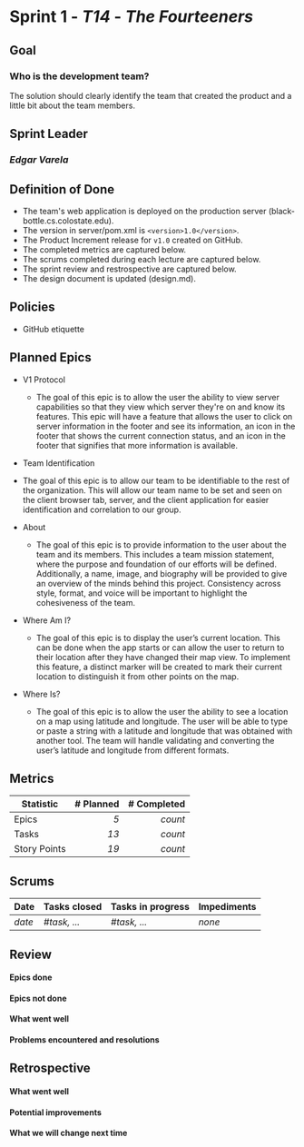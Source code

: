 # Sprint 1 - *T14* - *The Fourteeners*

## Goal
### Who is the development team?
The solution should clearly identify the team that created the product and a little bit about the team members.

## Sprint Leader
### *Edgar Varela*

## Definition of Done

* The team's web application is deployed on the production server (black-bottle.cs.colostate.edu).
* The version in server/pom.xml is `<version>1.0</version>`.
* The Product Increment release for `v1.0` created on GitHub.
* The completed metrics are captured below.
* The scrums completed during each lecture are captured below.
* The sprint review and restrospective are captured below.
* The design document is updated (design.md).


## Policies

* GitHub etiquette


## Planned Epics
* V1 Protocol
  * The goal of this epic is to allow the user the ability to view server capabilities so that they view which server they're on and know its features. This epic will have a feature that allows the user to click on server information in the footer and see its information, an icon in the footer that shows the current connection status, and an icon in the footer that signifies that more information is available.

* Team Identification
 * The goal of this epic is to allow our team to be identifiable to the rest of the organization. This will allow our team name to be set and seen on the client browser tab, server, and the client application for easier identification and correlation to our group.

* About
  * The goal of this epic is to provide information to the user about the team and its members. This includes a team mission statement, where the purpose and foundation of our efforts will be defined. Additionally, a name, image, and biography will be provided to give an overview of the minds behind this project. Consistency across style, format, and voice will be important to highlight the cohesiveness of the team.

* Where Am I?
  * The goal of this epic is to display the user’s current location. This can be done when the app starts or can allow the user to return to their location after they have changed their map view. To implement this feature, a distinct marker will be created to mark their current location to distinguish it from other points on the map. 

* Where Is?
  * The goal of this epic is to allow the user the ability to see a location on a map using latitude and longitude. The user will be able to type or paste a string with a latitude and longitude that was obtained with another tool. The team will handle validating and converting the user’s latitude and longitude from different formats. 


## Metrics

| Statistic | # Planned | # Completed |
| --- | ---: | ---: |
| Epics | *5* | *count* |
| Tasks |  *13*   | *count* | 
| Story Points |  *19*  | *count* | 


## Scrums

| Date | Tasks closed  | Tasks in progress | Impediments |
| :--- | :--- | :--- | :--- |
| *date* | *#task, ...* | *#task, ...* | *none* | 


## Review

#### Epics done  

#### Epics not done 

#### What went well

#### Problems encountered and resolutions


## Retrospective

#### What went well

#### Potential improvements

#### What we will change next time
